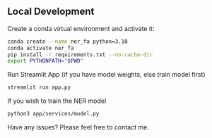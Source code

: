 ## Local Development
Create a conda virtual environment and activate it:

```bash
conda create --name ner_fa python=3.10
conda activate ner_fa
pip install -r requirements.txt --no-cache-dir
export PYTHONPATH="$PWD"
```

Run Streamlit App (if you have model weights, else train model first)
```bash
streamlit run app.py
```

If you wish to train the NER model
```bash
python3 app/services/model.py
```

Have any issues? 
Please feel free to contact me. 